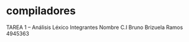 # compiladores
TAREA 1 – Análisis Léxico
Integrantes
Nombre                         C.I
Bruno Brizuela Ramos          4945363
